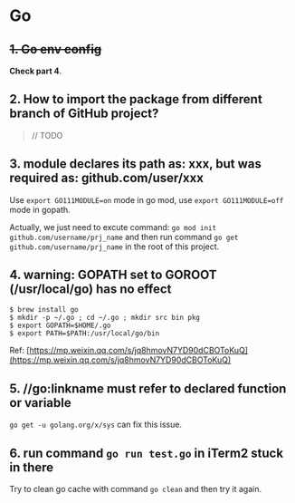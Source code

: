 # Go 

## ~~1. Go env config~~

**Check part 4**.


## 2. How to import the package from different branch of GitHub project?

> // TODO

## 3. module declares its path as: xxx, but was required as: github.com/user/xxx

Use `export GO111MODULE=on` mode in go mod, use `export GO111MODULE=off` mode in gopath.

Actually, we just need to excute command: `go mod init github.com/username/prj_name` and then run command `go get github.com/username/prj_name` in the root of this project. 

## 4. warning: GOPATH set to GOROOT (/usr/local/go) has no effect

```Shell
$ brew install go
$ mkdir -p ~/.go ; cd ~/.go ; mkdir src bin pkg
$ export GOPATH=$HOME/.go
$ export PATH=$PATH:/usr/local/go/bin
```

Ref: [https://mp.weixin.qq.com/s/jq8hmovN7YD90dCBOToKuQ](https://mp.weixin.qq.com/s/jq8hmovN7YD90dCBOToKuQ)

## 5. //go:linkname must refer to declared function or variable

`go get -u golang.org/x/sys` can fix this issue.

## 6. run command `go run test.go` in iTerm2 stuck in there

Try to clean go cache with command `go clean` and then try it again.
